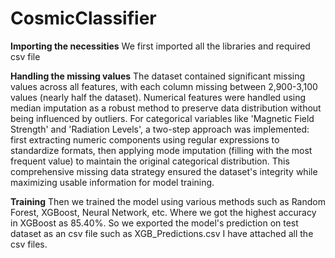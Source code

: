 # CosmicClassifier
**Importing the necessities**
We first imported all the libraries and required csv file

**Handling the missing values**
The dataset contained significant missing values across all features, with each column missing between 2,900-3,100 values (nearly half the dataset). Numerical features were handled using median imputation as a robust method to preserve data distribution without being influenced by outliers. For categorical variables like 'Magnetic Field Strength' and 'Radiation Levels', a two-step approach was implemented: first extracting numeric components using regular expressions to standardize formats, then applying mode imputation (filling with the most frequent value) to maintain the original categorical distribution. This comprehensive missing data strategy ensured the dataset's integrity while maximizing usable information for model training.

**Training**
Then we trained the model using various methods such as Random Forest, XGBoost, Neural Network, etc. Where we got the highest accuracy in XGBoost as 85.40%. So we exported the model's prediction on test dataset as an csv file such as XGB_Predictions.csv
I have attached all the csv files.
